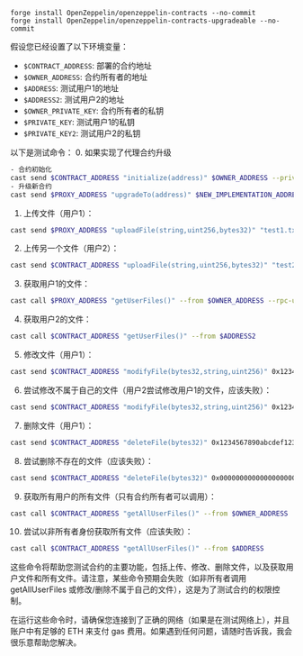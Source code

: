 ```
forge install OpenZeppelin/openzeppelin-contracts --no-commit
forge install OpenZeppelin/openzeppelin-contracts-upgradeable --no-commit

```

假设您已经设置了以下环境变量：
- `$CONTRACT_ADDRESS`: 部署的合约地址
- `$OWNER_ADDRESS`: 合约所有者的地址
- `$ADDRESS`: 测试用户1的地址
- `$ADDRESS2`: 测试用户2的地址
- `$OWNER_PRIVATE_KEY`: 合约所有者的私钥
- `$PRIVATE_KEY`: 测试用户1的私钥
- `$PRIVATE_KEY2`: 测试用户2的私钥

以下是测试命令：
0. 如果实现了代理合约升级
```bash
- 合约初始化
cast send $CONTRACT_ADDRESS "initialize(address)" $OWNER_ADDRESS --private-key $OWNER_PRIVATE_KEY  --rpc-url $RPC_URL  --chain $CHAIN_ID
- 升级新合约
cast send $PROXY_ADDRESS "upgradeTo(address)" $NEW_IMPLEMENTATION_ADDRESS --private-key $OWNER_PRIVATE_KEY
```

1. 上传文件（用户1）：
```bash
cast send $PROXY_ADDRESS "uploadFile(string,uint256,bytes32)" "test1.txt" 1024 0x1234567890abcdef1234567890abcdef1234567890abcdef1234567890abcdef --from $OWNER_ADDRESS --private-key $OWNER_PRIVATE_KEY  --rpc-url $RPC_URL  --chain $CHAIN_ID
```

2. 上传另一个文件（用户2）：
```bash
cast send $CONTRACT_ADDRESS "uploadFile(string,uint256,bytes32)" "test2.txt" 2048 0xabcdef1234567890abcdef1234567890abcdef1234567890abcdef1234567890 --from $ADDRESS2 --private-key $PRIVATE_KEY2
```

3. 获取用户1的文件：
```bash
cast call $PROXY_ADDRESS "getUserFiles()" --from $OWNER_ADDRESS --rpc-url $RPC_URL  --chain $CHAIN_ID
```

4. 获取用户2的文件：
```bash
cast call $CONTRACT_ADDRESS "getUserFiles()" --from $ADDRESS2
```

5. 修改文件（用户1）：
```bash
cast send $CONTRACT_ADDRESS "modifyFile(bytes32,string,uint256)" 0x1234567890abcdef1234567890abcdef1234567890abcdef1234567890abcdef "updated_test1.txt" 1500 --from $ADDRESS --private-key $PRIVATE_KEY
```

6. 尝试修改不属于自己的文件（用户2尝试修改用户1的文件，应该失败）：
```bash
cast send $CONTRACT_ADDRESS "modifyFile(bytes32,string,uint256)" 0x1234567890abcdef1234567890abcdef1234567890abcdef1234567890abcdef "hacked.txt" 1000 --from $ADDRESS2 --private-key $PRIVATE_KEY2
```

7. 删除文件（用户1）：
```bash
cast send $CONTRACT_ADDRESS "deleteFile(bytes32)" 0x1234567890abcdef1234567890abcdef1234567890abcdef1234567890abcdef --from $ADDRESS --private-key $PRIVATE_KEY
```

8. 尝试删除不存在的文件（应该失败）：
```bash
cast send $CONTRACT_ADDRESS "deleteFile(bytes32)" 0x0000000000000000000000000000000000000000000000000000000000000000 --from $ADDRESS --private-key $PRIVATE_KEY
```

9. 获取所有用户的所有文件（只有合约所有者可以调用）：
```bash
cast call $CONTRACT_ADDRESS "getAllUserFiles()" --from $OWNER_ADDRESS
```

10. 尝试以非所有者身份获取所有文件（应该失败）：
```bash
cast call $CONTRACT_ADDRESS "getAllUserFiles()" --from $ADDRESS
```

这些命令将帮助您测试合约的主要功能，包括上传、修改、删除文件，以及获取用户文件和所有文件。请注意，某些命令预期会失败（如非所有者调用 getAllUserFiles 或修改/删除不属于自己的文件），这是为了测试合约的权限控制。

在运行这些命令时，请确保您连接到了正确的网络（如果是在测试网络上），并且账户中有足够的 ETH 来支付 gas 费用。如果遇到任何问题，请随时告诉我，我会很乐意帮助您解决。